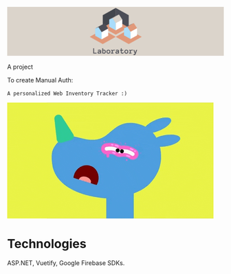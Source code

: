 ![alt laboratory](cover1.png)

A project

To create Manual Auth:
```
A personalized Web Inventory Tracker :)
```
            
![](giphy.gif)

# Technologies
ASP.NET, Vuetify, Google Firebase SDKs.
